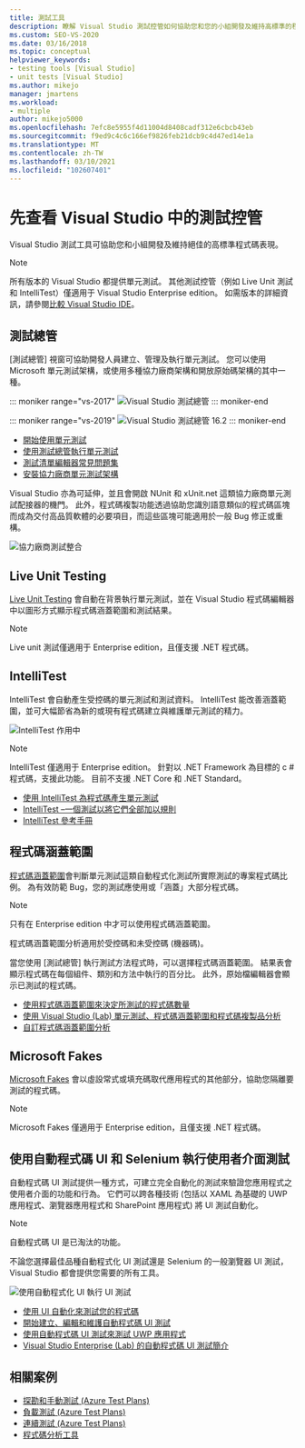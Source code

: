 ```yaml
---
title: 測試工具
description: 瞭解 Visual Studio 測試控管如何協助您和您的小組開發及維持高標準的程式碼品質。
ms.custom: SEO-VS-2020
ms.date: 03/16/2018
ms.topic: conceptual
helpviewer_keywords:
- testing tools [Visual Studio]
- unit tests [Visual Studio]
ms.author: mikejo
manager: jmartens
ms.workload:
- multiple
author: mikejo5000
ms.openlocfilehash: 7efc8e5955f4d11004d8408cadf312e6cbcb43eb
ms.sourcegitcommit: f9ed9c4c6c166ef9826feb21dcb9c4d47ed14e1a
ms.translationtype: MT
ms.contentlocale: zh-TW
ms.lasthandoff: 03/10/2021
ms.locfileid: "102607401"
---
```

# <a name="first-look-at-testing-tools-in-visual-studio"></a>先查看 Visual Studio 中的測試控管

Visual Studio 測試工具可協助您和小組開發及維持絕佳的高標準程式碼表現。

> [!NOTE]
> 所有版本的 Visual Studio 都提供單元測試。 其他測試控管（例如 Live Unit 測試和 IntelliTest）僅適用于 Visual Studio Enterprise edition。 如需版本的詳細資訊，請參閱[比較 Visual Studio IDE](https://visualstudio.microsoft.com/vs/compare/)。

## <a name="test-explorer"></a>測試總管

[測試總管] 視窗可協助開發人員建立、管理及執行單元測試。 您可以使用 Microsoft 單元測試架構，或使用多種協力廠商架構和開放原始碼架構的其中一種。

::: moniker range="vs-2017"
![Visual Studio 測試總管](media/devtest-testexplorer.png)
::: moniker-end

::: moniker range="vs-2019"
![Visual Studio 測試總管 16.2](media/vs-2019/test-explorer-16-2.PNG)
::: moniker-end

* [開始使用單元測試](unit-test-your-code.md)
* [使用測試總管執行單元測試](run-unit-tests-with-test-explorer.md)
* [測試清單編輯器常見問題集](test-explorer-faq.md)
* [安裝協力廠商單元測試架構](install-third-party-unit-test-frameworks.md)

Visual Studio 亦為可延伸，並且會開啟 NUnit 和 xUnit.net 這類協力廠商單元測試配接器的機門。 此外，程式碼複製功能透過協助您識別語意類似的程式碼區塊而成為交付高品質軟體的必要項目，而這些區塊可能適用於一般 Bug 修正或重構。

![協力廠商測試整合](media/devtest-thirdparty.png)

## <a name="live-unit-testing"></a>Live Unit Testing

[Live Unit Testing](../test/live-unit-testing.md) 會自動在背景執行單元測試，並在 Visual Studio 程式碼編輯器中以圖形方式顯示程式碼涵蓋範圍和測試結果。

> [!NOTE]
> Live unit 測試僅適用于 Enterprise edition，且僅支援 .NET 程式碼。

## <a name="intellitest"></a>IntelliTest

IntelliTest 會自動產生受控碼的單元測試和測試資料。 IntelliTest 能改善涵蓋範圍，並可大幅節省為新的或現有程式碼建立與維護單元測試的精力。

![IntelliTest 作用中](media/devtest-intellitest.png)

> [!NOTE]
> IntelliTest 僅適用于 Enterprise edition。 針對以 .NET Framework 為目標的 c # 程式碼，支援此功能。 目前不支援 .NET Core 和 .NET Standard。

* [使用 IntelliTest 為程式碼產生單元測試](generate-unit-tests-for-your-code-with-intellitest.md)
* [IntelliTest –一個測試以將它們全部加以規則](https://devblogs.microsoft.com/devops/intellitest-one-test-to-rule-them-all/)
* [IntelliTest 參考手冊](intellitest-manual/index.md)

## <a name="code-coverage"></a>程式碼涵蓋範圍

[程式碼涵蓋範圍](../test/using-code-coverage-to-determine-how-much-code-is-being-tested.md)會判斷單元測試這類自動程式化測試所實際測試的專案程式碼比例。 為有效防範 Bug，您的測試應使用或「涵蓋」大部分程式碼。

> [!NOTE]
> 只有在 Enterprise edition 中才可以使用程式碼涵蓋範圍。

程式碼涵蓋範圍分析適用於受控碼和未受控碼 (機器碼)。

當您使用 [測試總管] 執行測試方法程式時，可以選擇程式碼涵蓋範圍。 結果表會顯示程式碼在每個組件、類別和方法中執行的百分比。 此外，原始檔編輯器會顯示已測試的程式碼。

* [使用程式碼涵蓋範圍來決定所測試的程式碼數量](using-code-coverage-to-determine-how-much-code-is-being-tested.md)
* [使用 Visual Studio (Lab) 單元測試、程式碼涵蓋範圍和程式碼複製品分析 ](https://azuredevopslabs.com/labs/devopsserver/liveunittesting)
* [自訂程式碼涵蓋範圍分析](customizing-code-coverage-analysis.md)

## <a name="microsoft-fakes"></a>Microsoft Fakes

[Microsoft Fakes](../test/isolating-code-under-test-with-microsoft-fakes.md) 會以虛設常式或填充碼取代應用程式的其他部分，協助您隔離要測試的程式碼。

> [!NOTE]
> Microsoft Fakes 僅適用于 Enterprise edition，且僅支援 .NET 程式碼。

## <a name="user-interface-testing-with-coded-ui-and-selenium"></a>使用自動程式碼 UI 和 Selenium 執行使用者介面測試

自動程式碼 UI 測試提供一種方式，可建立完全自動化的測試來驗證您應用程式之使用者介面的功能和行為。 它們可以跨各種技術 (包括以 XAML 為基礎的 UWP 應用程式、瀏覽器應用程式和 SharePoint 應用程式) 將 UI 測試自動化。

> [!NOTE]
> 自動程式碼 UI 是已淘汰的功能。

不論您選擇最佳品種自動程式化 UI 測試還是 Selenium 的一般瀏覽器 UI 測試，Visual Studio 都會提供您需要的所有工具。

![使用自動程式化 UI 執行 UI 測試](media/devtest-codeduitest.png)

* [使用 UI 自動化來測試您的程式碼](use-ui-automation-to-test-your-code.md)
* [開始建立、編輯和維護自動程式碼 UI 測試](walkthrough-creating-editing-and-maintaining-a-coded-ui-test.md)
* [使用自動程式碼 UI 測試來測試 UWP 應用程式](test-uwp-app-with-coded-ui-test.md)
* [Visual Studio Enterprise (Lab) 的自動程式碼 UI 測試簡介 ](https://azuredevopslabs.com/labs/tfs/codedui)

## <a name="related-scenarios"></a>相關案例

* [探勘和手動測試 (Azure Test Plans)](/azure/devops/test/index?view=vsts&preserve-view=true)
* [負載測試 (Azure Test Plans)](/azure/devops/test/load-test/index?view=vsts&preserve-view=true)
* [連續測試 (Azure Test Plans)](/azure/devops/pipelines/test/getting-started-with-continuous-testing?view=vsts&preserve-view=true)
* [程式碼分析工具](../code-quality/code-analysis-for-managed-code-overview.md)
